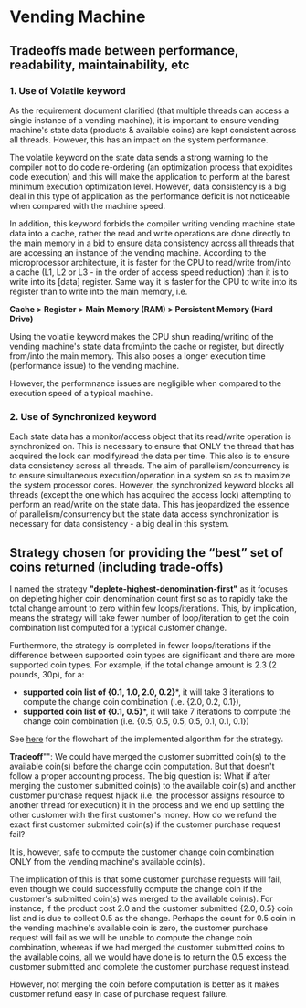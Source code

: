 # Vending Machine

## Tradeoffs made between performance, readability, maintainability, etc
### 1. Use of Volatile keyword
As the requirement document clarified (that multiple threads can access a single instance of a vending machine), it is important to ensure vending machine's state data (products & available coins) are kept consistent across all threads. However, this has an impact on the system performance.

The volatile keyword on the state data sends a strong warning to the compiler not to do code re-ordering (an optimization process that expidites code execution) and this will make the application to perform at the barest minimum execution optimization level. However, data consistency is a big deal in this type of application as the performance deficit is not noticeable when compared with the machine speed.

In addition, this keyword forbids the compiler writing vending machine state data into a cache, rather the read and write operations are done directly to the main memory in a bid to ensure data consistency across all threads that are accessing an instance of the vending machine.
According to the microprocessor architecture, it is faster for the CPU to read/write from/into a cache (L1, L2 or L3 - in the order of access speed reduction) than it is to write into its [data] register. Same way it is faster for the CPU to write into its register than to write into the main memory, i.e.

**Cache > Register > Main Memory (RAM) > Persistent Memory (Hard Drive)**

Using the volatile keyword makes the CPU shun reading/writing of the vending machine's state data from/into the cache or register, but directly from/into the main memory. This also poses a longer execution time (performance issue) to the vending machine.

However, the performnance issues are negligible when compared to the execution speed of a typical machine.


### 2. Use of Synchronized keyword
Each state data has a monitor/access object that its read/write operation is synchronized on. This is necessary to ensure that ONLY the thread that has acquired the lock can modify/read the data per time. This also is to ensure data consistency across all threads.
The aim of parallelism/concurrency is to ensure simultaneous execution/operation in a system so as to maximize the system processor cores. However, the synchronized keyword blocks all threads (except the one which has acquired the access lock) attempting to perform an read/write on the state data. This has jeopardized the essence of parallelism/consurrency but the state data access synchronization is necessary for data consistency - a big deal in this system.


## Strategy chosen for providing the “best” set of coins returned (including trade-offs)
I named the strategy **"deplete-highest-denomination-first"** as it focuses on depleting higher coin denomination count first so as to rapidly take the total change amount to zero within few loops/iterations. This, by implication, means the strategy will take fewer number of loop/iteration to get the coin combination list computed for a typical customer change.

Furthermore, the strategy is completed in fewer loops/iterations if the difference between supported coin types are significant and there are more supported coin types. For example, if the total change amount is 2.3 (2 pounds, 30p), for a:
- **supported coin list of {0.1, 1.0, 2.0, 0.2}***, it will take 3 iterations to compute the change coin combination (i.e. {2.0, 0.2, 0.1}),
- **supported coin list of {0.1, 0.5}***, it will take 7 iterations to compute the change coin combination (i.e. {0.5, 0.5, 0.5, 0.5, 0.1, 0.1, 0.1})

See [here]() for the flowchart of the implemented algorithm for the strategy.

**Tradeoff**"": We could have merged the customer submitted coin(s) to the available coin(s) before the change coin computation. But that doesn't follow a proper accounting process.
The big question is: What if after merging the customer submitted coin(s) to the available coin(s) and another customer purchase request hijack (i.e. the processor assigns resource to another thread for execution) it in the process and we end up settling the other customer with the first customer's money. How do we refund the exact first customer submitted coin(s) if the customer purchase request fail?

It is, however, safe to compute the customer change coin combination ONLY from the vending machine's available coin(s).

The implication of this is that some customer purchase requests will fail, even though we could successfully compute the change coin if the customer's submitted coin(s) was merged to the available coin(s). For instance, if the product cost 2.0 and the customer submitted {2.0, 0.5} coin list and is due to collect 0.5 as the change. Perhaps the count for 0.5 coin in the vending machine's available coin is zero, the customer purchase request will fail as we will be unable to compute the change coin combination, whereas if we had merged the customer submitted coins to the available coins, all we would have done is to return the 0.5 excess the customer submitted and complete the customer purchase request instead.

However, not merging the coin before computation is better as it makes customer refund easy in case of purchase request failure.

